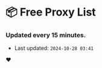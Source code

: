 # :package: Free Proxy List
### Updated every 15 minutes.

- Last updated: `2024-10-28 03:41`

:heart:
